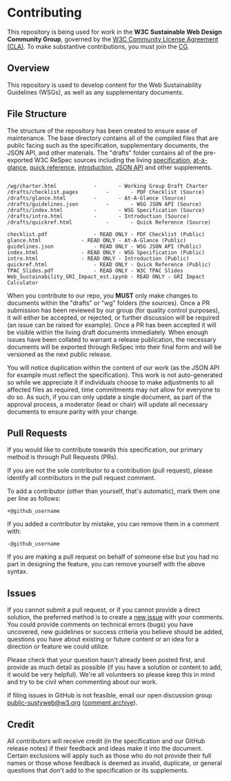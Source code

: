 # Contributing

This repository is being used for work in the **W3C Sustainable Web Design Community Group**, governed by the [W3C Community License
Agreement (CLA)](http://www.w3.org/community/about/agreements/cla/). To make substantive contributions,
you must join the [CG](https://www.w3.org/community/sustyweb/).

## Overview

This repository is used to develop content for the Web Sustainability Guidelines (WSGs), as well as any supplementary documents.

## File Structure

The structure of the repository has been created to ensure ease of maintenance. The base directory contains all of the compiled files that are public facing such as the specification, supplementary documents, the JSON API, and other materials. The "drafts" folder contains all of the pre-exported W3C ReSpec sources including the living [specification](https://w3c.github.io/sustyweb/), [at-a-glance](https://w3c.github.io/sustyweb/glance.html), [quick reference](https://w3c.github.io/sustyweb/quickref.html), [introduction](https://w3c.github.io/sustyweb/intro.html), [JSON API](https://w3c.github.io/sustyweb/guidelines.json) and other supplements.

```

/wg/charter.html			-  	    - Working Group Draft Charter
/drafts/checklist.pages			-  	    - PDF Checklist (Source)
/drafts/glance.html			-  	    - At-A-Glance (Source)
/drafts/guidelines.json			-  	    - WSG JSON API (Source)
/drafts/index.html			-  	    - WSG Specification (Source)
/drafts/intro.html			-  	    - Introduction (Source)
/drafts/quickref.html			-  	    - Quick Reference (Source)

checklist.pdf				- READ ONLY - PDF Checklist (Public)
glance.html				- READ ONLY - At-A-Glance (Public)
guidelines.json				- READ ONLY - WSG JSON API (Public)
index.html				- READ ONLY - WSG Specification (Public)
intro.html				- READ ONLY - Introduction (Public)
quickref.html				- READ ONLY - Quick Reference (Public)
TPAC_Slides.pdf				- READ ONLY - W3C TPAC Slides
Web_Sustainability_GRI_Impact_est.ipynb	- READ ONLY - GRI Impact Calculator
```

When you contribute to our repo, you **MUST** only make changes to documents within the "drafts" or "wg" folders (the sources). Once a PR submission has been reviewed by our group (for quality control purposes), it will either be accepted, or rejected, or further discussion will be required (an issue can be raised for example). Once a PR has been accepted it will be visible within the living draft documents immediately. When enough issues have been collated to warrant a release publication, the necessary documents will be exported through ReSpec into their final form and will be versioned as the next public release.

You will notice duplication within the content of our work (as the JSON API for example must reflect the specification). This work is not auto-generated so while we appreciate it if individuals choose to make adjustments to all affected files as required, time commitments may not allow for everyone to do so. As such, if you can only update a single document, as part of the approval process, a moderator (lead or chair) will update all necessary documents to ensure parity with your change.

## Pull Requests

If you would like to contribute towards this specification, our primary method is through Pull Requests (PRs).

If you are not the sole contributor to a contribution (pull request), please identify all
contributors in the pull request comment.

To add a contributor (other than yourself, that's automatic), mark them one per line as follows:

```
+@github_username
```

If you added a contributor by mistake, you can remove them in a comment with:

```
-@github_username
```

If you are making a pull request on behalf of someone else but you had no part in designing the
feature, you can remove yourself with the above syntax.

## Issues

If you cannot submit a pull request, or if you cannot provide a direct solution, the preferred method is to create a [new issue](https://github.com/w3c/sustyweb/issues) with your comments. You could provide comments on technical errors (bugs) you have uncovered, new guidelines or success criteria you believe should be added, questions you have about existing or future content or an idea for a direction or feature we could utilize.

Please check that your question hasn't already been posted first, and provide as much detail as possible (if you have a solution or content to add, it would be very helpful). We're all volunteers so please keep this in mind and try to be civil when commenting about our work.

If filing issues in GitHub is not feasible, email our open discussion group [public-sustyweb@w3.org](public-sustyweb@w3.org) ([comment archive](https://lists.w3.org/Archives/Public/public-sustyweb/)).

## Credit

All contributors will receive credit (in the specification and our GitHub release notes) if their feedback and ideas make it into the document. Certain exclusions will apply such as those who do not provide their full names or those whose feedback is deemed as invalid, duplicate, or general questions that don't add to the specification or its supplements.
